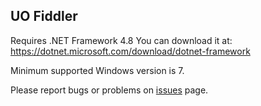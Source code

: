 ## UO Fiddler

Requires .NET Framework 4.8
You can download it at: <https://dotnet.microsoft.com/download/dotnet-framework>

Minimum supported Windows version is 7.

Please report bugs or problems on [issues](https://github.com/polserver/UOFiddler/issues) page.
